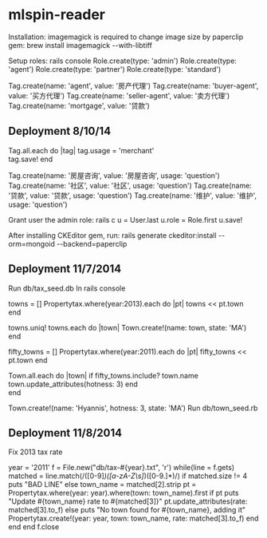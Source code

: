 mlspin-reader
=============

Installation:
imagemagick is required to change image size by paperclip gem:
brew install imagemagick --with-libtiff

Setup roles: 
rails console
Role.create(type: 'admin')
Role.create(type: 'agent')
Role.create(type: 'partner')
Role.create(type: 'standard')

Tag.create(name: 'agent', value: '房产代理')
Tag.create(name: 'buyer-agent', value: '买方代理')
Tag.create(name: 'seller-agent', value: '卖方代理')
Tag.create(name: 'mortgage', value: '贷款')

Deployment 8/10/14
---------------
Tag.all.each do |tag|
  tag.usage = 'merchant'  
  tag.save!
end  

Tag.create(name: '房屋咨询', value: '房屋咨询', usage: 'question')
Tag.create(name: '社区', value: '社区', usage: 'question')
Tag.create(name: '贷款', value: '贷款', usage: 'question')
Tag.create(name: '维护', value: '维护', usage: 'question')

Grant user the admin role:
rails c
u = User.last
u.role = Role.first
u.save!

After installing CKEditor gem, run:
rails generate ckeditor:install --orm=mongoid --backend=paperclip

Deployment 11/7/2014
--------------------
Run db/tax_seed.db
In rails console

towns = []
Propertytax.where(year:2013).each do |pt|
  towns << pt.town  
end

towns.uniq!
towns.each do |town|
  Town.create!(name: town, state: 'MA')
end 

fifty_towns = []
Propertytax.where(year:2011).each do |pt|
  fifty_towns << pt.town
end  

Town.all.each do |town|
 if fifty_towns.include? town.name
   town.update_attributes(hotness: 3)
 end  
end  

Town.create!(name: 'Hyannis', hotness: 3, state: 'MA')
Run db/town_seed.rb


Deployment 11/8/2014
--------------------
Fix 2013 tax rate

year = '2011'
f = File.new("db/tax-#{year}.txt", 'r')
while(line = f.gets)
  matched = line.match(/([0-9]*)([a-zA-Z\s]*)([0-9.]*)/)
  if matched.size != 4
    puts "BAD LINE"
  else
    town_name = matched[2].strip
    pt = Propertytax.where(year: year).where(town: town_name).first
    if pt
      puts "Update #{town_name} rate to #{matched[3]}"
      pt.update_attributes(rate: matched[3].to_f)
    else
      puts "No town found for #{town_name}, adding it"
      Propertytax.create!(year: year, town: town_name, rate: matched[3].to_f)
    end
  end
end
f.close